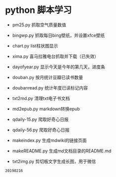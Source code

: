 # python 脚本学习

- pm25.py 抓取空气质量数值
- bingwp.py 抓取每日bing壁纸，并设置xfce壁纸
- chart.py list柱状图显示
- xima.py 喜马拉雅电台抓取并下载（已失效）

- dayofyear.py 显示今天是今年的第几天，进度条
- douban.py 按月统计豆瓣已读书数量
- doubanread.py 统计年度已读标记内容

- txt2md.py 清理txt电子书文档
- md2epub.py markdown转换epub

- qdaily-15.py 爬取好奇心日报
- qdaily-56.py 爬取好奇心日报

- makeindex.py 生成mdwiki的链接页面
- makeREADME.py 生成md文档目录的README.md

- txt2img.py 剪切板文字生成长图，用于微信

`20190216`